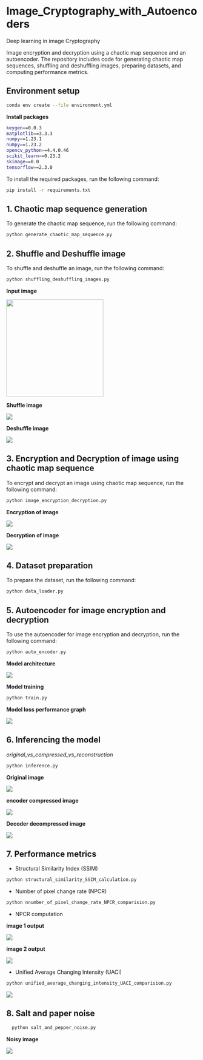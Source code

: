 # Image_Cryptography_with_Autoencoders
Deep learning in image Cryptography

Image encryption and decryption using a chaotic map sequence and an autoencoder. The repository includes code for generating chaotic map sequences, shuffling and deshuffling images, preparing datasets, and computing performance metrics.

## Environment setup
```bash
conda env create --file environment.yml
```
**Install packages**

```bash
keygen==0.0.3
matplotlib==3.3.3
numpy==1.23.1
numpy==1.23.2
opencv_python==4.4.0.46
scikit_learn==0.23.2
skimage==0.0
tensorflow==2.3.0
```

To install the required packages, run the following command:

```bash
pip install -r requirements.txt
```
## 1. Chaotic map sequence generation
To generate the chaotic map sequence, run the following command:
```bash
python generate_chaotic_map_sequence.py
```
## 2. Shuffle and Deshuffle image
To shuffle and deshuffle an image, run the following command:
```bash 
python shuffling_deshuffling_images.py
```
**Input image**

<img src="images/input_samples/lena_gray.gif" width="256" height="256">
<!-- ![](images/input_samples/lena_gray.gif) -->

**Shuffle image** 

![](images/shuffled_deshuffled_image/Lena_shuffled_image.png)

**Deshuffle image**

![](images/shuffled_deshuffled_image/Lena_deshuffled_image.png)

## 3. Encryption and Decryption of image using chaotic map sequence
To encrypt and decrypt an image using chaotic map sequence, run the following command:
```bash
python image_encryption_decryption.py
```
**Encryption of image**

![](images/encrypted_decrypted_images/Lena_encrypted_image.png)

**Decryption of image**

![](images/encrypted_decrypted_images/Lena_decrypted_image.png)

## 4. Dataset preparation 
To prepare the dataset, run the following command:
```bash
python data_loader.py
```

## 5. Autoencoder for image encryption and decryption
To use the autoencoder for image encryption and decryption, run the following command:
```bash
python auto_encoder.py
```

**Model architecture**

![](images/model_architecture_and_performances/autoencoder_architecture.png)


**Model training**
```bash
python train.py
```
**Model loss performance graph**

![](images/model_architecture_and_performances/loss_graph.png)

## 6. Inferencing the model

*original_vs_compressed_vs_reconstruction*

```bash
python inference.py
```
**Original image**

![](images/model_architecture_and_performances/original_image.png)

**encoder compressed image**

![](images/model_architecture_and_performances/compressed_encoded_image.png)

**Decoder decompressed image**

![](images/model_architecture_and_performances/decompressed_decoded_image.png)

## 7. Performance metrics

- Structural Similarity Index (SSIM)

```bash
python structural_similarity_SSIM_calculation.py
```
- Number of pixel change rate (NPCR)

```bash
python nnumber_of_pixel_change_rate_NPCR_comparision.py
```
- NPCR computation

**image 1 output**

![](images/NPCR_images/NPCR_difference_1_LENA.png)

**image 2 output**

![](images/NPCR_images/NPCR_difference_2_LENA.png)

- Unified Average Changing Intensity (UACI)

```bash
python unified_average_changing_intensity_UACI_comparision.py
```
![](images/UACI_images/UACI_difference_LENA.png)

## 8. Salt and paper noise
    
 ```bash
   python salt_and_pepper_noise.py
```

**Noisy image**

![](images/noisy_images/lena_noisy.png)

